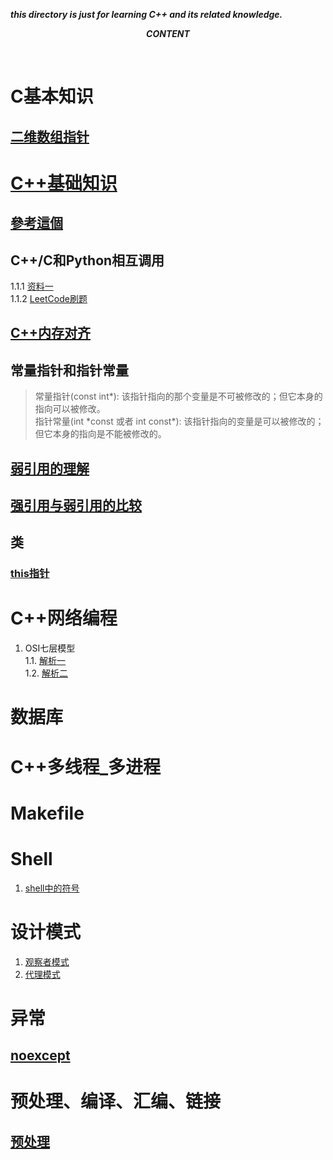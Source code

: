 ***this directory is just for learning C++ and its related knowledge.*** </br>

***<p align="center"> CONTENT </p>*** </br>

# C基本知识
## [二维数组指针](https://blog.csdn.net/nice__xixi/article/details/82081595) </br>


# [C++基础知识](https://www.runoob.com/cplusplus/cpp-tutorial.html) </br>
## [參考這個](https://github.com/huihut/interview#-cc) </br>
## C++/C和Python相互调用</br>
1.1.1 [资料一](https://cloud.tencent.com/developer/article/1174629)</br>
1.1.2 [LeetCode刷题](../LeetcodeLearn)</br>
## [C++内存对齐](https://www.cnblogs.com/zhao-zongsheng/p/9099603.html)</br>
## 常量指针和指针常量
> 常量指针(const int\*): 该指针指向的那个变量是不可被修改的；但它本身的指向可以被修改。</br>
> 指针常量(int \*const 或者 int const\*): 该指针指向的变量是可以被修改的；但它本身的指向是不能被修改的。</br>
## [弱引用的理解](https://www.cnblogs.com/fengc5/p/5316670.html)</br>
## [强引用与弱引用的比较](https://blog.csdn.net/Sun960705/article/details/79099533)</br>
## 类</br>
### [this指针](https://www.cnblogs.com/Star-Lit/p/8623050.html)</br>

# C++网络编程</br>
1. OSI七层模型</br>
    1.1. [解析一](https://blog.csdn.net/qq\_16093323/article/details/79582554)</br>
    1.2. [解析二](https://blog.csdn.net/taotongning/article/details/81352985)</br>

# 数据库</br>


# C++多线程\_多进程</br>


# Makefile</br>


# Shell </br>
1. [shell中的符号](https://www.jb51.net/article/120595.htm)</br>


# 设计模式 </br>
1. [观察者模式](https://www.jianshu.com/p/4b0aee15cdb8)</br>
2. [代理模式](https://blog.csdn.net/a369189453/article/details/81275740)</br>


# 异常</br>
## [noexcept](https://www.cnblogs.com/sword03/p/10020344.html)</br>


# 预处理、编译、汇编、链接</br>
## [预处理](./程序怎么运行的/README.md)</br>

